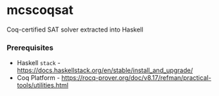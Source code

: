 # mcscoqsat

Coq-certified SAT solver extracted into Haskell

### Prerequisites

- Haskell ```stack``` - https://docs.haskellstack.org/en/stable/install_and_upgrade/
- Coq Platform - https://rocq-prover.org/doc/v8.17/refman/practical-tools/utilities.html
